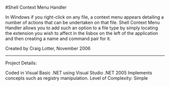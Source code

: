 #Shell Context Menu Handler

In Windows if you right-click on any file, a context menu appears detailing a number of actions that can be undertaken on that file. Shell Context Menu Handler allows you to add such an option to a file type by simply locating the extension you wish to affect in the lisbox on the left of the application and then creating a name and command pair for it. 

Created by Craig Lotter, November 2006

*********************************

Project Details:

Coded in Visual Basic .NET using Visual Studio .NET 2005
Implements concepts such as registry manipulation.
Level of Complexity: Simple
